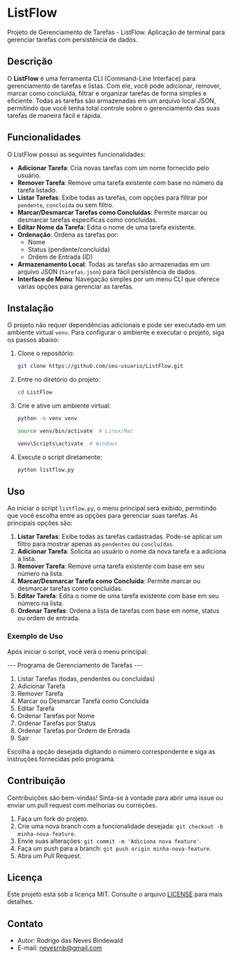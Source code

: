 # ListFlow
Projeto de Gerenciamento de Tarefas - ListFlow. Aplicação de terminal para gerenciar tarefas com persistência de dados.

## Descrição

O **ListFlow** é uma ferramenta CLI (Command-Line Interface) para gerenciamento de tarefas e listas. Com ele, você pode adicionar, remover, marcar como concluída, filtrar e organizar tarefas de forma simples e eficiente. Todas as tarefas são armazenadas em um arquivo local JSON, permitindo que você tenha total controle sobre o gerenciamento das suas tarefas de maneira fácil e rápida.

## Funcionalidades

O ListFlow possui as seguintes funcionalidades:

- **Adicionar Tarefa**: Cria novas tarefas com um nome fornecido pelo usuário.
- **Remover Tarefa**: Remove uma tarefa existente com base no número da tarefa listado.
- **Listar Tarefas**: Exibe todas as tarefas, com opções para filtrar por `pendente`, `concluída` ou sem filtro.
- **Marcar/Desmarcar Tarefas como Concluídas**: Permite marcar ou desmarcar tarefas específicas como concluídas.
- **Editar Nome da Tarefa**: Edita o nome de uma tarefa existente.
- **Ordenação**: Ordena as tarefas por:
  - Nome
  - Status (pendente/concluída)
  - Ordem de Entrada (ID)
- **Armazenamento Local**: Todas as tarefas são armazenadas em um arquivo JSON (`tarefas.json`) para fácil persistência de dados.
- **Interface de Menu**: Navegação simples por um menu CLI que oferece várias opções para gerenciar as tarefas.

## Instalação

O projeto não requer dependências adicionais e pode ser executado em um ambiente virtual `venv`. Para configurar o ambiente e executar o projeto, siga os passos abaixo:

1. Clone o repositório:
    ```bash
    git clone https://github.com/seu-usuario/ListFlow.git
    ```
2. Entre no diretório do projeto:
    ```bash
    cd ListFlow
    ```
3. Crie e ative um ambiente virtual:
    ```bash
    python -m venv venv
    ```
    ```bash
    source venv/bin/activate  # Linux/Mac
    ```
    ```bash
    venv\Scripts\activate  # Windows
    ```
4. Execute o script diretamente:
    ```bash
    python listflow.py
    ```

## Uso

Ao iniciar o script `listflow.py`, o menu principal será exibido, permitindo que você escolha entre as opções para gerenciar suas tarefas. As principais opções são:

1. **Listar Tarefas**: Exibe todas as tarefas cadastradas. Pode-se aplicar um filtro para mostrar apenas as `pendentes` ou `concluídas`.
2. **Adicionar Tarefa**: Solicita ao usuário o nome da nova tarefa e a adiciona à lista.
3. **Remover Tarefa**: Remove uma tarefa existente com base em seu número na lista.
4. **Marcar/Desmarcar Tarefa como Concluída**: Permite marcar ou desmarcar tarefas como concluídas.
5. **Editar Tarefa**: Edita o nome de uma tarefa existente com base em seu número na lista.
6. **Ordenar Tarefas**: Ordena a lista de tarefas com base em nome, status ou ordem de entrada.

### Exemplo de Uso

Após iniciar o script, você verá o menu principal:

--- Programa de Gerenciamento de Tarefas ---

1. Listar Tarefas (todas, pendentes ou concluídas)
2. Adicionar Tarefa
3. Remover Tarefa
4. Marcar ou Desmarcar Tarefa como Concluída
5. Editar Tarefa
6. Ordenar Tarefas por Nome
7. Ordenar Tarefas por Status
8. Ordenar Tarefas por Ordem de Entrada
9. Sair


Escolha a opção desejada digitando o número correspondente e siga as instruções fornecidas pelo programa.

## Contribuição

Contribuições são bem-vindas! Sinta-se à vontade para abrir uma issue ou enviar um pull request com melhorias ou correções.

1. Faça um fork do projeto.
2. Crie uma nova branch com a funcionalidade desejada: `git checkout -b minha-nova-feature`.
3. Envie suas alterações: `git commit -m 'Adiciona nova feature'`.
4. Faça um push para a branch: `git push origin minha-nova-feature`.
5. Abra um Pull Request.

## Licença

Este projeto está sob a licença MIT. Consulte o arquivo [LICENSE](LICENSE) para mais detalhes.

## Contato

- Autor: Rodrigo das Neves Bindewald
- E-mail: [nevesrnb@gmail.com](mailto:nevesrnb@gmail.com)




